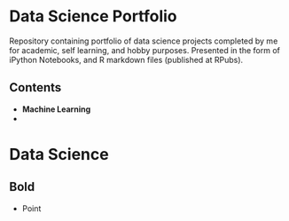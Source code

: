 # Data Science Portfolio
Repository containing portfolio of data science projects completed by me for academic, self learning, and hobby purposes. Presented in the form of iPython Notebooks, and R markdown files (published at RPubs).
## Contents
* **Machine Learning**
* 
# Data Science 
## **Bold**
* Point
